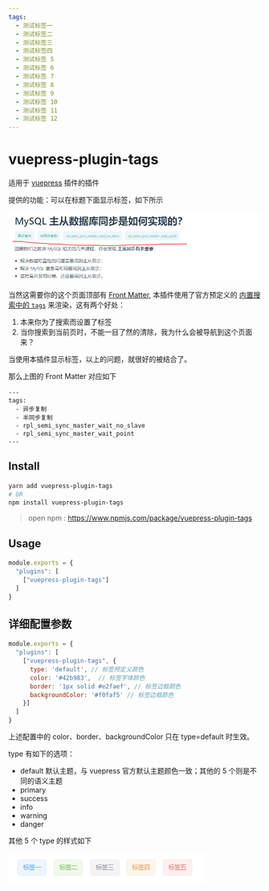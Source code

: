 ```yaml
---
tags:
  - 测试标签一
  - 测试标签二
  - 测试标签三
  - 测试标签四
  - 测试标签 5
  - 测试标签 6
  - 测试标签 7
  - 测试标签 8
  - 测试标签 9
  - 测试标签 10
  - 测试标签 11
  - 测试标签 12
---
```


# vuepress-plugin-tags

适用于 [vuepress](https://vuepress.vuejs.org/zh/plugin/using-a-plugin.html) 插件的插件

提供的功能：可以在标题下面显示标签，如下所示

![image-1](./docs/assets/1.png)

当然这需要你的这个页面顶部有 [Front Matter](https://vuepress.vuejs.org/zh/guide/frontmatter.html#front-matter),
本插件使用了官方预定义的 [内置搜索中的 `tags`](https://vuepress.vuejs.org/zh/theme/default-theme-config.html#%E5%86%85%E7%BD%AE%E6%90%9C%E7%B4%A2)
来渲染，这有两个好处：

1. 本来你为了搜索而设置了标签
2. 当你搜索到当前页时，不能一目了然的清除，我为什么会被导航到这个页面来？

当使用本插件显示标签，以上的问题，就很好的被结合了。

那么上图的 Front Matter 对应如下

```
---
tags:
  - 异步复制
  - 半同步复制
  - rpl_semi_sync_master_wait_no_slave
  - rpl_semi_sync_master_wait_point
---
```

## Install

```bash
yarn add vuepress-plugin-tags
# OR 
npm install vuepress-plugin-tags
```

> open npm : https://www.npmjs.com/package/vuepress-plugin-tags

## Usage

```javascript
module.exports = {
  "plugins": [
    ["vuepress-plugin-tags"]
  ]
}
```

## 详细配置参数

```javascript
module.exports = {
  "plugins": [
    ["vuepress-plugin-tags", {
      type: 'default', // 标签预定义颜色
      color: '#42b983',  // 标签字体颜色
      border: '1px solid #e2faef', // 标签边框颜色
      backgroundColor: '#f0faf5' // 标签边框颜色
    }]
  ]
}
```

上述配置中的 color、border、backgroundColor 只在 type=default 时生效。

type 有如下的选项：

- default 默认主题，与 vuepress 官方默认主题颜色一致；其他的 5 个则是不同的语义主题
- primary
- success
- info
- warning
- danger

其他 5 个 type 的样式如下

![image-2](./docs/assets/2.png)
